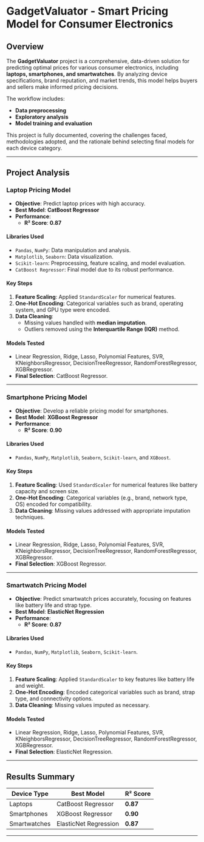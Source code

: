 # **GadgetValuator - Smart Pricing Model for Consumer Electronics**

## **Overview**
The **GadgetValuator** project is a comprehensive, data-driven solution for predicting optimal prices for various consumer electronics, including **laptops, smartphones, and smartwatches**. By analyzing device specifications, brand reputation, and market trends, this model helps buyers and sellers make informed pricing decisions.

The workflow includes:
- **Data preprocessing**
- **Exploratory analysis**
- **Model training and evaluation**

This project is fully documented, covering the challenges faced, methodologies adopted, and the rationale behind selecting final models for each device category.

---

## **Project Analysis**

### **Laptop Pricing Model**
- **Objective**: Predict laptop prices with high accuracy.
- **Best Model**: **CatBoost Regressor**
- **Performance**: 
  - **R² Score**: **0.87**

#### **Libraries Used**
- `Pandas`, `NumPy`: Data manipulation and analysis.
- `Matplotlib`, `Seaborn`: Data visualization.
- `Scikit-learn`: Preprocessing, feature scaling, and model evaluation.
- `CatBoost Regressor`: Final model due to its robust performance.

#### **Key Steps**
1. **Feature Scaling**: Applied `StandardScaler` for numerical features.
2. **One-Hot Encoding**: Categorical variables such as brand, operating system, and GPU type were encoded.
3. **Data Cleaning**: 
   - Missing values handled with **median imputation**.
   - Outliers removed using the **Interquartile Range (IQR)** method.

#### **Models Tested**
- Linear Regression, Ridge, Lasso, Polynomial Features, SVR, KNeighborsRegressor, DecisionTreeRegressor, RandomForestRegressor, XGBRegressor.
- **Final Selection**: CatBoost Regressor.

---

### **Smartphone Pricing Model**
- **Objective**: Develop a reliable pricing model for smartphones.
- **Best Model**: **XGBoost Regressor**
- **Performance**: 
  - **R² Score**: **0.90**

#### **Libraries Used**
- `Pandas`, `NumPy`, `Matplotlib`, `Seaborn`, `Scikit-learn`, and `XGBoost`.

#### **Key Steps**
1. **Feature Scaling**: Used `StandardScaler` for numerical features like battery capacity and screen size.
2. **One-Hot Encoding**: Categorical variables (e.g., brand, network type, OS) encoded for compatibility.
3. **Data Cleaning**: Missing values addressed with appropriate imputation techniques.

#### **Models Tested**
- Linear Regression, Ridge, Lasso, Polynomial Features, SVR, KNeighborsRegressor, DecisionTreeRegressor, RandomForestRegressor, XGBRegressor.
- **Final Selection**: XGBoost Regressor.

---

### **Smartwatch Pricing Model**
- **Objective**: Predict smartwatch prices accurately, focusing on features like battery life and strap type.
- **Best Model**: **ElasticNet Regression**
- **Performance**: 
  - **R² Score**: **0.87**

#### **Libraries Used**
- `Pandas`, `NumPy`, `Matplotlib`, `Seaborn`, `Scikit-learn`.

#### **Key Steps**
1. **Feature Scaling**: Applied `StandardScaler` to key features like battery life and weight.
2. **One-Hot Encoding**: Encoded categorical variables such as brand, strap type, and connectivity options.
3. **Data Cleaning**: Missing values imputed as necessary.

#### **Models Tested**
- Linear Regression, Ridge, Lasso, Polynomial Features, SVR, KNeighborsRegressor, DecisionTreeRegressor, RandomForestRegressor, XGBRegressor.
- **Final Selection**: ElasticNet Regression.

---

## **Results Summary**

| **Device Type** | **Best Model**            | **R² Score** |
|------------------|---------------------------|--------------|
| Laptops          | CatBoost Regressor       | **0.87**     |
| Smartphones      | XGBoost Regressor        | **0.90**     |
| Smartwatches     | ElasticNet Regression    | **0.87**     |

---
